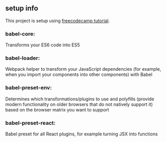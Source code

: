 ## setup info
This project is setup using [freecodecamp tutorial](https://medium.freecodecamp.org/part-1-react-app-from-scratch-using-webpack-4-562b1d231e75).

### babel-core:
 Transforms your ES6 code into ES5
### babel-loader:
 Webpack helper to transform your JavaScript dependencies (for example, when you import your components into other components) with Babel
### babel-preset-env: 
Determines which transformations/plugins to use and polyfills (provide modern functionality on older browsers that do not natively support it) based on the browser matrix you want to support
### babel-preset-react: 
Babel preset for all React plugins, for example turning JSX into functions